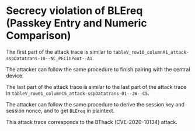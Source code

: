 # Secrecy violation of BLEreq (Passkey Entry and Numeric Comparison)

The first part of the attack trace is similar to `tableV_row10_columnA1_attack-sspDatatrans-10--NC_PECinPout--A1`.

The attacker can follow the same procedure to finish pairing with the central device.

The last part of the attack trace is similar to the last part of the attack trace in `tableV_row01_columnC5_attack-sspDatatrans-01--JW--C5`.

The attacker can follow the same procedure to derive the session key and session nonce, and to get `BLEreq` in plaintext.

This attack trace corresponds to the BThack (CVE-2020-10134) attack.
